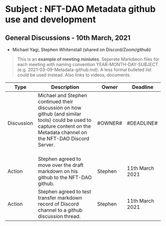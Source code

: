 # Subject : NFT-DAO Metadata github use and development

## General Discussions - 10th March, 2021
* Michael Yagi, Stephen Whitenstall (shared on Discord/Zoom/github)
 
> This is an **example of meeting miniutes**. Seperate Markdwon files for each meeting with naming convention YEAR-MONTH-DAY-SUBJECT (e.g. 2021-03-09-Metadata-github.md).
> A less formal bulleted list could be used instead. Also links to videos, documents.

Type | Description | Owner | Deadline
---- | ---- | ---- | ----
Discussion | Michael and Stephen continued their discussion on how github (and similar tools) could be used to capture content on the Metadata channel on the NFT-DAO Discord Server.<br><br> | #OWNER# | #DEADLINE#
Action | Stephen agreed to move over the draft markdown on his github to the NFT-DAO github.| Stephen | 11th March 2021
Action | Stephen agreed to test transfer markdown record of Discord channel to a github discussion thread.| Stephen | 11th March 2021
